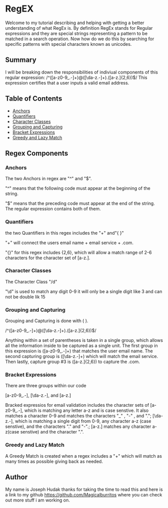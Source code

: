 # RegEX

Welcome to my tutorial describing and helping with getting a better understanding of what RegEx is. By definition RegEx stands for Regular expressions and they are special strings representing a pattern to be matched in a search operation. Now how do we do this by searching for specific patterns with special characters known as unicodes.

## Summary

I will be breaking down the responsibilities of indiviual components of this regular expression: /^([a-z0-9_.-]+)@([\da-z.-]+).([a-z.]{2,6})$/ This expression certifies that a user inputs a valid email address.

## Table of Contents

- [Anchors](#anchors)
- [Quantifiers](#quantifiers)
- [Character Classes](#character-classes)
- [Grouping and Capturing](#grouping-and-capturing)
- [Bracket Expressions](#bracket-expressions)
- [Greedy and Lazy Match](#greedy-and-lazy-match)

## Regex Components

### Anchors
The two Anchors in regex are "^" and "$".

"^" means that the following code must appear at the beginning of the string.

"$" means that the preceding code must appear at the end of the string. The regular expression contains both of them.
### Quantifiers
the two Quantifiers in this regex includes the "+" and"{ }"

"+" will connect the users email name + email service + .com. 

"{}" for this regex includes {2,6}, which will allow a match range of 2-6 characters for the character set of [a-z\.].
### Character Classes
The Character Class "/d"

"\d" is used to match any digit 0-9 it will only be a single digit like 3 and can not be double lik 15 
### Grouping and Capturing
Grouping and Capturing is done with ( ).

/^([a-z0-9_.-]+)@([\da-z.-]+).([a-z.]{2,6})$/

Anything within a set of parentheses is taken in a single group, which allows all the information inside to be captured as a single unit.
The first group in this expression is ([a-z0-9_\.-]+) that matches the user email name. The second capturing group is ([\da-z\.-]+) which will match the email service. Then lastly, capture group #3 is ([a-z\.]{2,6}) to capture the .com.
### Bracket Expressions
There are three groups within our code

[a-z0-9_.-], [\da-z.-], and [a-z.]

Bracked expressios for email validation includes the character sets of [a-z0-9_\.-], which is matching any letter a-z and is case senstive. It also matches a character 0-9 and matches the characters "_" , "-" , and "."; [\da-z\.-], which is matching a single digit from 0-9, any character a-z (case senstive), and the characters "." and "-".; [a-z\.] matches any character a-z(case senstive) and the character ".".
### Greedy and Lazy Match
A Greedy Match is created when a regex includes a "+"
which will match as many times as possible giving back as needed. 
## Author
My name is Joseph Hudak thanks for taking the time to read this and here is a link to my github https://github.com/Magicalburritos
where you can check out more stuff i am working on.
